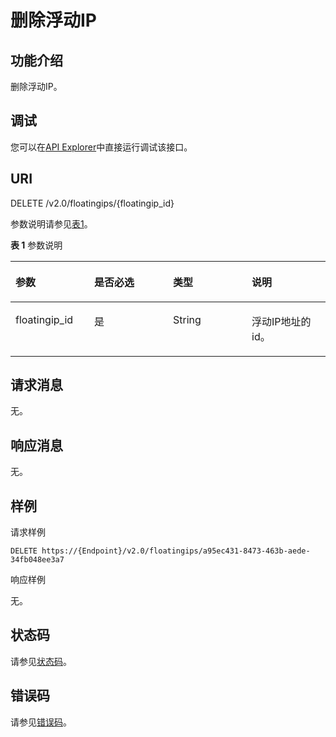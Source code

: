 # 删除浮动IP<a name="eip_openstackapi_0010"></a>

## 功能介绍<a name="zh-cn_topic_0201534157_section1285101621658"></a>

删除浮动IP。

## 调试<a name="zh-cn_topic_0201534157_section1062181918110"></a>

您可以在[API Explorer](https://apiexplorer.developer.huaweicloud.com/apiexplorer/doc?product=EIP&version=v2&api=NeutronDeleteFloatingIp)中直接运行调试该接口。

## URI<a name="zh-cn_topic_0201534157_section4025916121658"></a>

DELETE /v2.0/floatingips/\{floatingip\_id\}

参数说明请参见[表1](#zh-cn_topic_0201534157_table49321613135118)。

**表 1**  参数说明

<a name="zh-cn_topic_0201534157_table49321613135118"></a>
<table><thead align="left"><tr id="zh-cn_topic_0201534157_row89331813135112"><th class="cellrowborder" valign="top" width="25%" id="mcps1.2.5.1.1"><p id="zh-cn_topic_0201534157_p116676362558"><a name="zh-cn_topic_0201534157_p116676362558"></a><a name="zh-cn_topic_0201534157_p116676362558"></a>参数</p>
</th>
<th class="cellrowborder" valign="top" width="25%" id="mcps1.2.5.1.2"><p id="zh-cn_topic_0201534157_p16671836175513"><a name="zh-cn_topic_0201534157_p16671836175513"></a><a name="zh-cn_topic_0201534157_p16671836175513"></a>是否必选</p>
</th>
<th class="cellrowborder" valign="top" width="25%" id="mcps1.2.5.1.3"><p id="zh-cn_topic_0201534157_p1766716366555"><a name="zh-cn_topic_0201534157_p1766716366555"></a><a name="zh-cn_topic_0201534157_p1766716366555"></a>类型</p>
</th>
<th class="cellrowborder" valign="top" width="25%" id="mcps1.2.5.1.4"><p id="zh-cn_topic_0201534157_p116679360559"><a name="zh-cn_topic_0201534157_p116679360559"></a><a name="zh-cn_topic_0201534157_p116679360559"></a>说明</p>
</th>
</tr>
</thead>
<tbody><tr id="zh-cn_topic_0201534157_row4934113125120"><td class="cellrowborder" valign="top" width="25%" headers="mcps1.2.5.1.1 "><p id="zh-cn_topic_0201534157_p1036313125105"><a name="zh-cn_topic_0201534157_p1036313125105"></a><a name="zh-cn_topic_0201534157_p1036313125105"></a>floatingip_id</p>
</td>
<td class="cellrowborder" valign="top" width="25%" headers="mcps1.2.5.1.2 "><p id="zh-cn_topic_0201534157_p11667113619558"><a name="zh-cn_topic_0201534157_p11667113619558"></a><a name="zh-cn_topic_0201534157_p11667113619558"></a>是</p>
</td>
<td class="cellrowborder" valign="top" width="25%" headers="mcps1.2.5.1.3 "><p id="zh-cn_topic_0201534157_p26672036175513"><a name="zh-cn_topic_0201534157_p26672036175513"></a><a name="zh-cn_topic_0201534157_p26672036175513"></a>String</p>
</td>
<td class="cellrowborder" valign="top" width="25%" headers="mcps1.2.5.1.4 "><p id="zh-cn_topic_0201534157_p566713367557"><a name="zh-cn_topic_0201534157_p566713367557"></a><a name="zh-cn_topic_0201534157_p566713367557"></a>浮动IP地址的id。</p>
</td>
</tr>
</tbody>
</table>

## 请求消息<a name="zh-cn_topic_0201534157_section5856898621658"></a>

无。

## 响应消息<a name="zh-cn_topic_0201534157_section1555365521658"></a>

无。

## 样例<a name="zh-cn_topic_0201534157_section6432601621658"></a>

请求样例

```
DELETE https://{Endpoint}/v2.0/floatingips/a95ec431-8473-463b-aede-34fb048ee3a7
```

响应样例

无。

## 状态码<a name="zh-cn_topic_0201534157_section10470352390"></a>

请参见[状态码](状态码.md#eip_api05_0001)。

## 错误码<a name="zh-cn_topic_0201534157_section85821649202813"></a>

请参见[错误码](错误码.md)。

